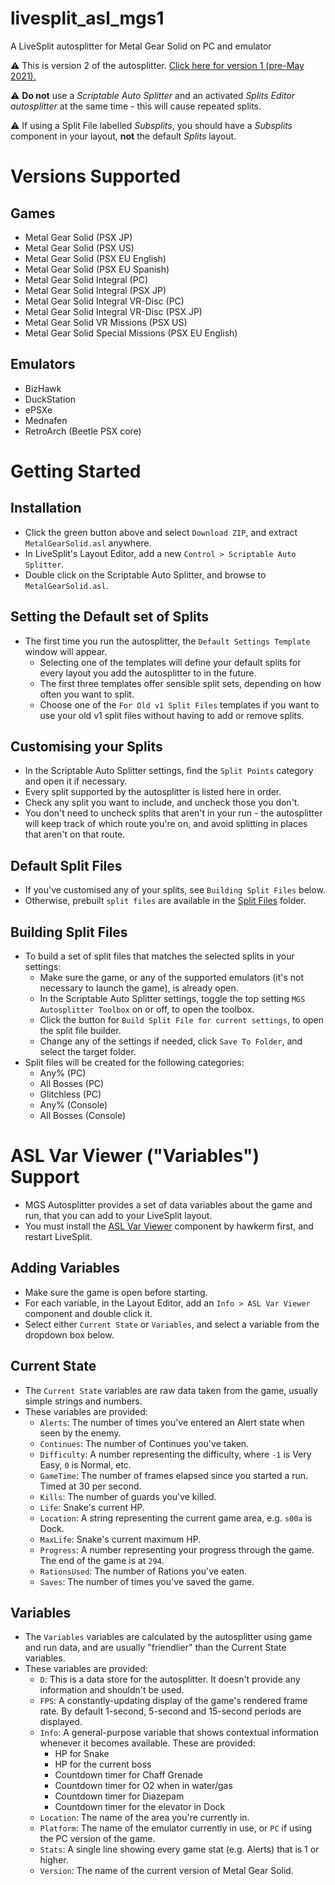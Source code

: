 # livesplit_asl_mgs1
A LiveSplit autosplitter for Metal Gear Solid on PC and emulator

⚠ This is version 2 of the autosplitter. [Click here for version 1 (pre-May 2021).](https://github.com/bmn/livesplit_asl_mgs1/tree/v1)

⚠ **Do not** use a *Scriptable Auto Splitter* and an activated *Splits Editor autosplitter* at the same time - this will cause repeated splits.

⚠ If using a Split File labelled *Subsplits*, you should have a *Subsplits* component in your layout, **not** the default *Splits* layout.

# Versions Supported
## Games
* Metal Gear Solid (PSX JP)
* Metal Gear Solid (PSX US)
* Metal Gear Solid (PSX EU English)
* Metal Gear Solid (PSX EU Spanish)
* Metal Gear Solid Integral (PC)
* Metal Gear Solid Integral (PSX JP)
* Metal Gear Solid Integral VR-Disc (PC)
* Metal Gear Solid Integral VR-Disc (PSX JP)
* Metal Gear Solid VR Missions (PSX US)
* Metal Gear Solid Special Missions (PSX EU English)
## Emulators
* BizHawk
* DuckStation
* ePSXe
* Mednafen
* RetroArch (Beetle PSX core)

# Getting Started

## Installation
* Click the green button above and select `Download ZIP`, and extract `MetalGearSolid.asl` anywhere.
* In LiveSplit's Layout Editor, add a new `Control > Scriptable Auto Splitter`.
* Double click on the Scriptable Auto Splitter, and browse to `MetalGearSolid.asl`.

## Setting the Default set of Splits
* The first time you run the autosplitter, the `Default Settings Template` window will appear.
  * Selecting one of the templates will define your default splits for every layout you add the autosplitter to in the future.
  * The first three templates offer sensible split sets, depending on how often you want to split.
  * Choose one of the `For Old v1 Split Files` templates if you want to use your old v1 split files without having to add or remove splits.

## Customising your Splits
* In the Scriptable Auto Splitter settings, find the `Split Points` category and open it if necessary.
* Every split supported by the autosplitter is listed here in order.
* Check any split you want to include, and uncheck those you don't.
* You don't need to uncheck splits that aren't in your run - the autosplitter will keep track of which route you're on, and avoid splitting in places that aren't on that route.

## Default Split Files
* If you've customised any of your splits, see `Building Split Files` below.
* Otherwise, prebuilt `split files` are available in the [Split Files](./Split%20Files) folder.

## Building Split Files
* To build a set of split files that matches the selected splits in your settings:
  * Make sure the game, or any of the supported emulators (it's not necessary to launch the game), is already open.
  * In the Scriptable Auto Splitter settings, toggle the top setting `MGS Autosplitter Toolbox` on or off, to open the toolbox.
  * Click the button for `Build Split File for current settings`, to open the split file builder.
  * Change any of the settings if needed, click `Save To Folder`, and select the target folder.
* Split files will be created for the following categories:
  * Any% (PC)
  * All Bosses (PC)
  * Glitchless (PC)
  * Any% (Console)
  * All Bosses (Console)

# ASL Var Viewer ("Variables") Support
* MGS Autosplitter provides a set of data variables about the game and run, that you can add to your LiveSplit layout.
* You must install the [ASL Var Viewer](https://github.com/hawkerm/LiveSplit.ASLVarViewer) component by hawkerm first, and restart LiveSplit.

## Adding Variables
* Make sure the game is open before starting.
* For each variable, in the Layout Editor, add an `Info > ASL Var Viewer` component and double click it.
* Select either `Current State` or `Variables`, and select a variable from the dropdown box below.

## Current State
* The `Current State` variables are raw data taken from the game, usually simple strings and numbers.
* These variables are provided:
  * `Alerts`: The number of times you've entered an Alert state when seen by the enemy.
  * `Continues`: The number of Continues you've taken.
  * `Difficulty`: A number representing the difficulty, where `-1` is Very Easy, `0` is Normal, etc.
  * `GameTime`: The number of frames elapsed since you started a run. Timed at 30 per second.
  * `Kills`: The number of guards you've killed.
  * `Life`: Snake's current HP.
  * `Location`: A string representing the current game area, e.g. `s00a` is Dock.
  * `MaxLife`: Snake's current maximum HP.
  * `Progress`: A number representing your progress through the game. The end of the game is at `294`.
  * `RationsUsed`: The number of Rations you've eaten.
  * `Saves`: The number of times you've saved the game.

## Variables
* The `Variables` variables are calculated by the autosplitter using game and run data, and are usually "friendlier" than the Current State variables.
* These variables are provided:
  * `D`: This is a data store for the autosplitter. It doesn't provide any information and shouldn't be used.
  * `FPS`: A constantly-updating display of the game's rendered frame rate. By default 1-second, 5-second and 15-second periods are displayed.
  * `Info`: A general-purpose variable that shows contextual information whenever it becomes available. These are provided:
    * HP for Snake
    * HP for the current boss
    * Countdown timer for Chaff Grenade
    * Countdown timer for O2 when in water/gas
    * Countdown timer for Diazepam
    * Countdown timer for the elevator in Dock
  * `Location`: The name of the area you're currently in.
  * `Platform`: The name of the emulator currently in use, or `PC` if using the PC version of the game.
  * `Stats`: A single line showing every game stat (e.g. Alerts) that is 1 or higher.
  * `Version`: The name of the current version of Metal Gear Solid.
  
